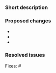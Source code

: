 ### Short description
<!-- Describe this PR in one or two sentences. -->


### Proposed changes
<!-- Describe this PR in more detail. -->

-
-
-

### Resolved issues
<!-- List all issues which should be closed when this PR is merged. -->

Fixes: #
